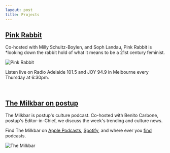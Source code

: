 ```yaml
---
layout: post
title: Projects
---
```


## [Pink Rabbit](http://radioadelaide.org.au/program/pink-rabbit/)

Co-hosted with Milly Schultz-Boylen, and Soph Landau, Pink Rabbit is *looking down the rabbit hold of what it means to be a 21st century feminist.

![Pink Rabbit](https://pbs.twimg.com/profile_images/1083158254924918784/1KjMs8R2_400x400.jpg)

Listen live on Radio Adelaide 101.5 and JOY 94.9 in Melbourne every Thursday at 6:30pm.

<br>


## [The Milkbar on postup](https://podcasts.apple.com/au/podcast/the-milkbar/id1478059008)

The Milkbar is postup's culture podcast. Co-hosted with Benito Carbone, postup's Editor-in-Chief, we discuss the week's trending and culture news.

Find The Milkbar on [Apple Podcasts](https://podcasts.apple.com/au/podcast/the-milkbar/id1478059008), [Spotify](https://open.spotify.com/show/1jZ8UrvFnje63aQNC4fzo2), and where ever you [find](https://player.whooshkaa.com/shows/the-milkbar) podcasts.

![The Milkbar](https://images.whooshkaa.com/podcasts/podcast_8805/podcast_media/56655d-milkbar_updated.png?size=500x500)